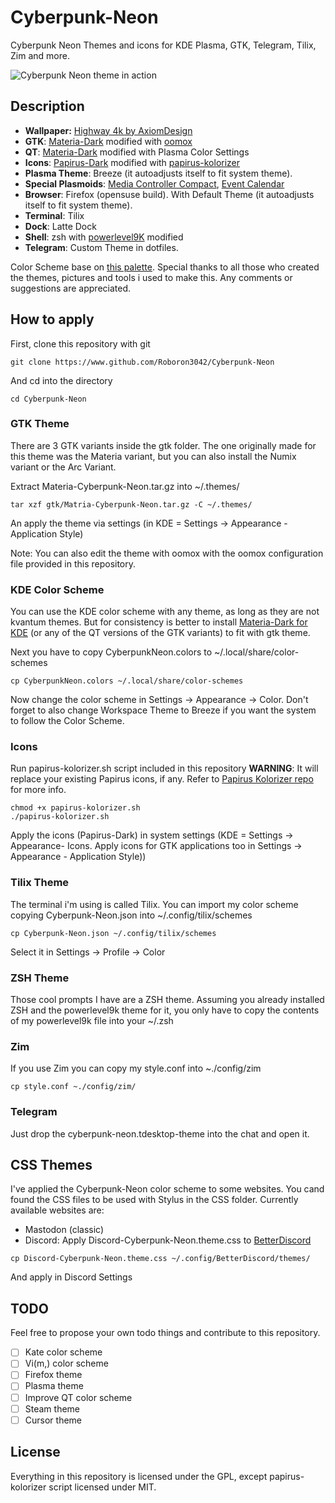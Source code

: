 # Cyberpunk-Neon
Cyberpunk Neon Themes and icons for KDE Plasma, GTK, Telegram, Tilix, Zim and more.

![Cyberpunk Neon theme in action](https://i.redd.it/lw08k55mkv921.png)

## Description

* **Wallpaper:** [Highway 4k by AxiomDesign](https://www.deviantart.com/axiomdesign/art/Highway-4k-696620104)
* **GTK**: [Materia-Dark](https://github.com/nana-4/materia-theme) modified with [oomox](https://github.com/themix-project/oomox)
* **QT**: [Materia-Dark](https://github.com/PapirusDevelopmentTeam/materia-kde) modified with Plasma Color Settings
* **Icons**: [Papirus-Dark](https://github.com/PapirusDevelopmentTeam/papirus-icon-theme) modified with [papirus-kolorizer](https://github.com/DarthWound/papirus-kolorizer)
* **Plasma Theme**: Breeze (it autoadjusts itself to fit system theme).
* **Special Plasmoids**: [Media Controller Compact](https://store.kde.org/p/998887/), [Event Calendar](https://store.kde.org/p/998901/)
* **Browser**: Firefox (opensuse build). With Default Theme (it autoadjusts itself to fit system theme).
* **Terminal**: Tilix
* **Dock**: Latte Dock
* **Shell**: zsh with [powerlevel9K](https://github.com/bhilburn/powerlevel9k) modified
* **Telegram**: Custom Theme in dotfiles.

Color Scheme base on [this palette](https://www.color-hex.com/color-palette/61235). Special thanks to all those who created the themes, pictures and tools i used to make this. Any comments or suggestions are appreciated.

## How to apply

First, clone this repository with git

`git clone https://www.github.com/Roboron3042/Cyberpunk-Neon`

And cd into the directory

`cd Cyberpunk-Neon`

### GTK Theme

There are 3 GTK variants inside the gtk folder. The one originally made for this theme was the Materia variant, but you can also install the Numix variant or the Arc Variant.

Extract Materia-Cyberpunk-Neon.tar.gz into ~/.themes/

`tar xzf gtk/Matria-Cyberpunk-Neon.tar.gz -C ~/.themes/`

An apply the theme via settings (in KDE = Settings -> Appearance - Application Style)

Note: You can also edit the theme with oomox with the oomox configuration file provided in this repository.

### KDE Color Scheme

You can use the KDE color scheme with any theme, as long as they are not kvantum themes. But for consistency is better to install [Materia-Dark for KDE](https://github.com/PapirusDevelopmentTeam/materia-kde) (or any of the QT versions of the GTK variants) to fit with gtk theme.

Next you have to copy CyberpunkNeon.colors to ~/.local/share/color-schemes

`cp CyberpunkNeon.colors ~/.local/share/color-schemes`

Now change the color scheme in Settings -> Appearance -> Color. Don't forget to also change Workspace Theme to Breeze if you want the system to follow the Color Scheme.

### Icons

Run papirus-kolorizer.sh script included in this repository **WARNING**: It will replace your existing Papirus icons, if any. Refer to [Papirus Kolorizer repo](https://github.com/DarthWound/papirus-kolorizer) for more info.

```
chmod +x papirus-kolorizer.sh
./papirus-kolorizer.sh
```

Apply the icons (Papirus-Dark) in system settings (KDE = Settings -> Appearance- Icons. Apply icons for GTK applications too in Settings -> Appearance - Application Style))

### Tilix Theme

The terminal i'm using is called Tilix. You can import my color scheme copying Cyberpunk-Neon.json into ~/.config/tilix/schemes

`cp Cyberpunk-Neon.json ~/.config/tilix/schemes`

Select it in Settings -> Profile -> Color

### ZSH Theme

Those cool prompts I have are a ZSH theme. Assuming you already installed ZSH and the powerlevel9k theme for it, you only have to copy the contents of my powerlevel9k file into your ~/.zsh

### Zim

If you use Zim you can copy my style.conf into ~./config/zim

`cp style.conf ~./config/zim/`

### Telegram

Just drop the cyberpunk-neon.tdesktop-theme into the chat and open it.

## CSS Themes

I've applied the Cyberpunk-Neon color scheme to some websites. You cand found the CSS files to be used with Stylus in the CSS folder. Currently available websites are:
* Mastodon (classic)
* Discord: Apply Discord-Cyberpunk-Neon.theme.css to [BetterDiscord](https://gist.github.com/ObserverOfTime/d7e60eb9aa7fe837545c8cb77cf31172)

`cp Discord-Cyberpunk-Neon.theme.css ~/.config/BetterDiscord/themes/`

And apply in Discord Settings

## TODO

Feel free to propose your own todo things and contribute to this repository.

- [ ] Kate color scheme
- [ ] Vi(m,) color scheme
- [ ] Firefox theme
- [ ] Plasma theme
- [ ] Improve QT color scheme
- [ ] Steam theme
- [ ] Cursor theme

## License

Everything in this repository is licensed under the GPL, except papirus-kolorizer script licensed under MIT.
